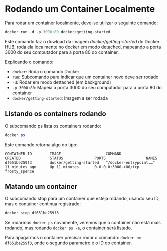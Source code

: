 Rodando um Container Localmente
===============================

Para rodar um container localmente, deve-se utilizar o seguinte comando:

```PowerShell
docker run -d -p 3000:80 docker/getting-started
```

Este comando faz o dowload da imagem *docker/getting-started* do Docker HUB, roda ela localmente no docker em modo detached, mapeando a porta 3000 do seu computador para a porta 80 do container.

Explicando o comando:

- ```docker```: Roda o comando Docker
- ```run```: Subcomando para indicar que um container novo deve ser rodado
- ```-d```: Rodar em modo dettached (em background)
- ```-p 3000:80```: Mapeia a porta 3000 do seu computador para a porta 80 do container
- ```docker/getting-started```: Imagem a ser rodada

Listando os containers rodando
------------------------------

O subcomando ps lista os containers rodando:

```PowerShell
docker ps
```

Este comando retorna algo do tipo:

```text
CONTAINER ID        IMAGE                    COMMAND                  CREATED             STATUS              PORTS                  NAMES
df651be259f3        docker/getting-started   "/docker-entrypoint.…"   11 minutes ago      Up 11 minutes       0.0.0.0:3000->80/tcp   frosty_spence
```

Matando um container
--------------------

O subcomando stop para um container que esteja rodando, usando seu ID, mas o container continua registrado:

```PowerShell
docker stop df651be259f3
```

Se rodarmos ```docker ps``` novamente, veremos que o container não está mais rodando, mas rodando ```docker ps -a```, o container será listado.

Para apagarmos o container precisar rodar o comando: ```docker rm df651be259f3```, onde o segundo parametro é o ID do container.
